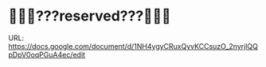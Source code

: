 # 🌈🦋🦄???reserved???🌈🦋🦄

URL: https://docs.google.com/document/d/1NH4ygyCRuxQyvKCCsuzO_2nyrjlQQpDpV0oqPGuA4ec/edit
